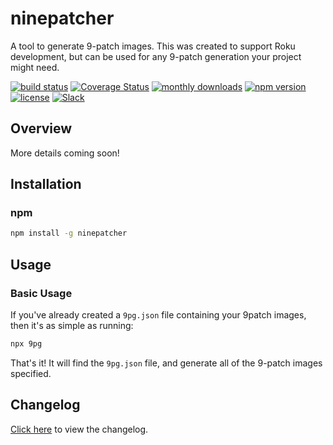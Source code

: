 # ninepatcher

A tool to generate 9-patch images. This was created to support Roku development, but can be used for any 9-patch generation your project might need.

[![build status](https://img.shields.io/github/workflow/status/rokucommunity/ninepatcher/build.svg?logo=github)](https://github.com/rokucommunity/ninepatcher/actions?query=workflow%3Abuild)
[![Coverage Status](https://coveralls.io/repos/github/rokucommunity/ninepatcher/badge.svg?branch=master)](https://coveralls.io/github/rokucommunity/ninepatcher?branch=master)
[![monthly downloads](https://img.shields.io/npm/dm/ninepatcher.svg?sanitize=true&logo=npm&logoColor=)](https://npmcharts.com/compare/ninepatcher?minimal=true)
[![npm version](https://img.shields.io/npm/v/ninepatcher.svg?logo=npm)](https://www.npmjs.com/package/ninepatcher)
[![license](https://img.shields.io/npm/l/ninepatcher.svg)](LICENSE)
[![Slack](https://img.shields.io/badge/Slack-RokuCommunity-4A154B?logo=slack)](https://join.slack.com/t/rokudevelopers/shared_invite/zt-4vw7rg6v-NH46oY7hTktpRIBM_zGvwA)

## Overview
More details coming soon!


## Installation

### npm

```bash
npm install -g ninepatcher
```

## Usage

### Basic Usage
If you've already created a `9pg.json` file containing your 9patch images, then it's as simple as running:
```bash
npx 9pg
```

That's it! It will find the `9pg.json` file, and generate all of the 9-patch images specified.

## Changelog
[Click here](CHANGELOG.md) to view the changelog.
